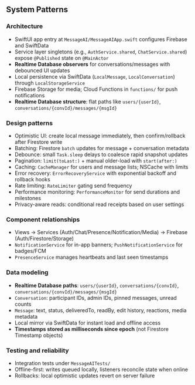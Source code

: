 ## System Patterns

### Architecture
- SwiftUI app entry at `MessageAI/MessageAIApp.swift` configures Firebase and SwiftData
- Service layer singletons (e.g., `AuthService.shared`, `ChatService.shared`) expose `@Published` state on `@MainActor`
- **Realtime Database observers** for conversations/messages with debounced UI updates
- Local persistence via SwiftData (`LocalMessage`, `LocalConversation`) through `LocalStorageService`
- Firebase Storage for media; Cloud Functions in `functions/` for push notifications
- **Realtime Database structure**: flat paths like `users/{userId}`, `conversations/{convId}/messages/{msgId}`

### Design patterns
- Optimistic UI: create local message immediately, then confirm/rollback after Firestore write
- Batching: Firestore `batch` updates for message + conversation metadata
- Debounce: small `Task.sleep` delays to coalesce rapid snapshot updates
- Pagination: `limit(toLast:)` + manual older-load with `start(after:)`
- Caching: `CacheManager` for users and message lists; NSCache with limits
- Error recovery: `ErrorRecoveryService` with exponential backoff and rollback hooks
- Rate limiting: `RateLimiter` gating send frequency
- Performance monitoring: `PerformanceMonitor` for send durations and milestones
- Privacy-aware reads: conditional read receipts based on user settings

### Component relationships
- Views → Services (Auth/Chat/Presence/Notification/Media) → Firebase (Auth/Firestore/Storage)
- `NotificationService` for in-app banners; `PushNotificationService` for badges/FCM
- `PresenceService` manages heartbeats and last seen timestamps

### Data modeling
- **Realtime Database paths**: `users/{userId}`, `conversations/{convId}`, `conversations/{convId}/messages/{msgId}`
- `Conversation`: participant IDs, admin IDs, pinned messages, unread counts
- `Message`: text, status, deliveredTo, readBy, edit history, reactions, media metadata
- Local mirror via SwiftData for instant load and offline access
- **Timestamps stored as milliseconds since epoch** (not Firestore Timestamp objects)

### Testing and reliability
- Integration tests under `MessageAITests/`
- Offline-first: writes queued locally, listeners reconcile state when online
- Rollbacks: local optimistic updates revert on server failure


